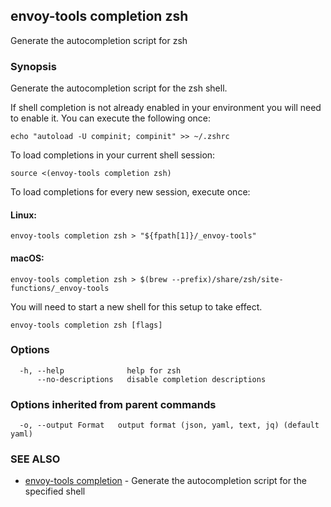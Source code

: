 ## envoy-tools completion zsh

Generate the autocompletion script for zsh

### Synopsis

Generate the autocompletion script for the zsh shell.

If shell completion is not already enabled in your environment you will need
to enable it.  You can execute the following once:

	echo "autoload -U compinit; compinit" >> ~/.zshrc

To load completions in your current shell session:

	source <(envoy-tools completion zsh)

To load completions for every new session, execute once:

#### Linux:

	envoy-tools completion zsh > "${fpath[1]}/_envoy-tools"

#### macOS:

	envoy-tools completion zsh > $(brew --prefix)/share/zsh/site-functions/_envoy-tools

You will need to start a new shell for this setup to take effect.


```
envoy-tools completion zsh [flags]
```

### Options

```
  -h, --help              help for zsh
      --no-descriptions   disable completion descriptions
```

### Options inherited from parent commands

```
  -o, --output Format   output format (json, yaml, text, jq) (default yaml)
```

### SEE ALSO

* [envoy-tools completion](envoy-tools_completion.md)	 - Generate the autocompletion script for the specified shell

